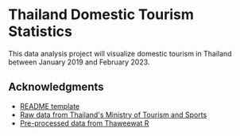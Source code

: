 # Thailand Domestic Tourism Statistics

This data analysis project will visualize domestic tourism in Thailand between January 2019 and February 2023.

## Acknowledgments

* [README template](https://gist.github.com/DomPizzie/7a5ff55ffa9081f2de27c315f5018afc)
* [Raw data from Thailand's Ministry of Tourism and Sports](https://www.mots.go.th/news/category/411)
* [Pre-processed data from Thaweewat R](https://www.kaggle.com/datasets/thaweewatboy/thailand-domestic-tourism-statistics/data)
